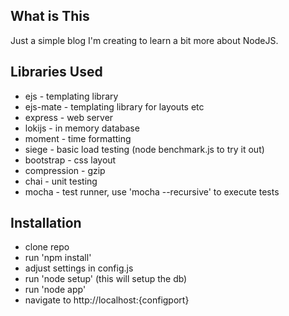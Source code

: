 ## What is This
Just a simple blog I'm creating to learn a bit more about NodeJS.

## Libraries Used

 - ejs - templating library
 - ejs-mate - templating library for layouts etc
 - express - web server
 - lokijs - in memory database
 - moment - time formatting
 - siege - basic load testing  (node benchmark.js to try it out)
 - bootstrap - css layout
 - compression - gzip
 - chai - unit testing
 - mocha - test runner, use 'mocha --recursive' to execute tests

## Installation
 - clone repo
 - run 'npm install'
 - adjust settings in config.js
 - run 'node setup' (this will setup the db)
 - run 'node app'
 - navigate to http://localhost:{configport}
